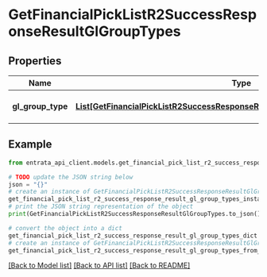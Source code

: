 # GetFinancialPickListR2SuccessResponseResultGlGroupTypes


## Properties

Name | Type | Description | Notes
------------ | ------------- | ------------- | -------------
**gl_group_type** | [**List[GetFinancialPickListR2SuccessResponseResultGlGroupTypesGlGroupTypeInner]**](GetFinancialPickListR2SuccessResponseResultGlGroupTypesGlGroupTypeInner.md) | A list of GL group types. | 

## Example

```python
from entrata_api_client.models.get_financial_pick_list_r2_success_response_result_gl_group_types import GetFinancialPickListR2SuccessResponseResultGlGroupTypes

# TODO update the JSON string below
json = "{}"
# create an instance of GetFinancialPickListR2SuccessResponseResultGlGroupTypes from a JSON string
get_financial_pick_list_r2_success_response_result_gl_group_types_instance = GetFinancialPickListR2SuccessResponseResultGlGroupTypes.from_json(json)
# print the JSON string representation of the object
print(GetFinancialPickListR2SuccessResponseResultGlGroupTypes.to_json())

# convert the object into a dict
get_financial_pick_list_r2_success_response_result_gl_group_types_dict = get_financial_pick_list_r2_success_response_result_gl_group_types_instance.to_dict()
# create an instance of GetFinancialPickListR2SuccessResponseResultGlGroupTypes from a dict
get_financial_pick_list_r2_success_response_result_gl_group_types_from_dict = GetFinancialPickListR2SuccessResponseResultGlGroupTypes.from_dict(get_financial_pick_list_r2_success_response_result_gl_group_types_dict)
```
[[Back to Model list]](../README.md#documentation-for-models) [[Back to API list]](../README.md#documentation-for-api-endpoints) [[Back to README]](../README.md)


